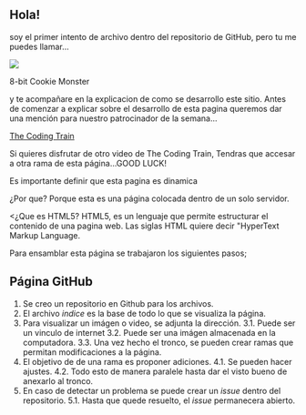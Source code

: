 ## Hola!

soy el primer intento de archivo dentro
del repositorio de GitHub, pero
tu me puedes llamar...

![](https://pbs.twimg.com/media/CLzu95HUAAAblZG.jpg)

8-bit Cookie Monster

y te acompañare en la explicacion de como
se desarrollo este sitio. Antes de comenzar a explicar sobre el desarrollo de esta pagina
queremos dar una mención para nuestro patrocinador de la semana...

[The Coding Train](https://www.youtube.com/watch?v=BCQHnlnPusY&t=1s)

Si quieres disfrutar de otro video de The Coding Train,
Tendras que accesar a otra rama de esta página...GOOD LUCK!


Es importante definir que esta pagina es dinamica

¿Por que?
Porque esta es una página colocada dentro de un solo servidor.

<¿Que es HTML5?
HTML5, es un lenguaje que permite estructurar el contenido
de una pagina web. Las siglas HTML quiere decir "HyperText Markup Language.

Para ensamblar esta página se trabajaron los siguientes pasos;

## Página GitHub

1. Se creo un repositorio en Github para los archivos.
2. El archivo *indice* es la base de todo lo que se visualiza la página.
3. Para visualizar un imágen o video, se adjunta la dirección.
	3.1.  Puede ser un vinculo de internet
	3.2. Puede ser una imágen almacenada en la computadora.
	3.3. Una vez hecho el tronco, se pueden crear ramas que permitan modificaciones a la página.
4. El objetivo de de una rama es proponer adiciones.
	4.1.  Se pueden hacer ajustes.
	4.2. Todo esto de manera paralele hasta dar el visto bueno de anexarlo al tronco.
5.  En caso de detectar un problema se puede crear un _issue_ dentro del repositorio.
	5.1. Hasta que quede resuelto, el _issue_ permanecera abierto.
